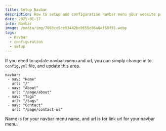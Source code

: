 ```yaml
---
title: Setup Navbar
description: How to setup and configuration navbar menu your website project.
date: 2025-01-17
info: Navbar
image: /media/img/7003ce5ce93442be8655c06a8af59f91.webp
tags:
  - navbar
  - configuration
  - setup
---
```

If you need to update navbar menu and url, you can simply change in to `config,yml` file, and update this area.

```
navbar:
 - nav: "Home"
   url: "/"
 - nav: "About"
   url: "/page/about"
 - nav: "Tags"
   url: "/tags"
 - nav: "Contact"
   url: "/page/contact-us"
```

Name is for your navbar menu name, and url is for link url for your navbar menu.

